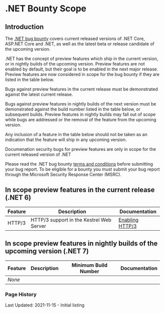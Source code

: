 # .NET Bounty Scope

## Introduction

The [.NET bug bounty](https://www.microsoft.com/en-us/msrc/bounty-dot-net-core) covers current released versions of .NET Core, ASP.NET Core and .NET, as well as the latest beta or release candidate of the upcoming version.

.NET has the concept of preview features which ship in the current version, or in nightly builds of the upcoming version. Preview features are not enabled by default, but their goal is to be enabled in the next major release. Preview features are now considered in scope for the bug bounty if they are listed in the table below.

Bugs against preview features in the current release must be demonstrated against the latest current release.

Bugs against preview features in nightly builds of the next version must be demonstrated against the build number listed in the table below, or subsequent builds. Preview features in nightly builds may fall out of scope while bugs are addressed or the removal of the feature from the upcoming version.

Any inclusion of a feature in the table below should not be taken as an indication that the feature will ship in any upcoming version.

Documenation security bugs for preview features are only in scope for the current released version of .NET

Please read the .NET bug bounty [terms and conditions](https://www.microsoft.com/en-us/msrc/bounty-dot-net-core) before submitting your bug report. To be eligible for a bounty you must submit your bug report through the Microsoft Security Response Center (MSRC).

## In scope preview features in the current release (.NET 6)

| Feature | Description | Documentation |
|---------|-------------|---------------|
| HTTP/3 | HTTP/3 support in the Kestrel Web Server | [Enabling HTTP/3](https://docs.microsoft.com/en-us/aspnet/core/fundamentals/servers/kestrel/http3?view=aspnetcore-6.0) |

## In scope preview features in nightly builds of the upcoming version (.NET 7)

| Feature | Description | Minimum Build Number | Documentation |
|---------|-------------|----------------------|---------------|
| *None*  ||||

### Page History

Last Updated: 2021-11-15 - Initial listing

